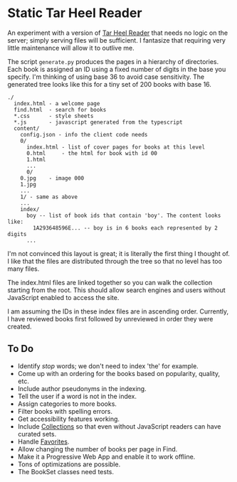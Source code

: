 # Static Tar Heel Reader

An experiment with a version of [Tar Heel Reader](https://tarheelreader.org) that
needs no logic on the server; simply serving files will be sufficient. I
fantasize that requiring very little maintenance will allow it to outlive me.

The script `generate.py` produces the pages in a hierarchy of directories. Each
book is assigned an ID using a fixed number of digits in the base you specify. I'm
thinking of using base 36 to avoid case sensitivity. The generated tree looks
like this for a tiny set of 200 books with base 16.

```
./
  index.html - a welcome page
  find.html  - search for books
  *.css      - style sheets
  *.js       - javascript generated from the typescript
  content/
    config.json - info the client code needs
    0/
      index.html - list of cover pages for books at this level
      0.html     - the html for book with id 00
      1.html
      ...
      0/
	0.jpg    - image 000
	1.jpg
	...
    1/ - same as above
    ...
    index/
      boy -- list of book ids that contain 'boy'. The content looks like:
        1A293648596E... -- boy is in 6 books each represented by 2 digits
      ...
```

I'm not convinced this layout is great; it is literally the first thing I thought of.
I like that the files are distributed through the tree so that no level has too
many files.

The index.html files are linked together so you can walk the collection starting from
the root. This should allow search engines and users without JavaScript enabled to
access the site.

I am assuming the IDs in these index files are in ascending order. Currently, I have
reviewed books first followed by unreviewed in order they were created.

## To Do

- Identify _stop_ words; we don't need to index 'the' for example.
- Come up with an ordering for the books based on popularity, quality, etc.
- Include author pseudonyms in the indexing.
- Tell the user if a word is not in the index.
- Assign categories to more books.
- Filter books with spelling errors.
- Get accessibility features working.
- Include [Collections](https://tarheelreader.org/collections/) so that even without JavaScript readers can have curated sets.
- Handle [Favorites](https://tarheelreader.org/favorites/?voice=silent&pageColor=fff&textColor=000&fpage=1&favorites=112325,71,9133).
- Allow changing the number of books per page in Find.
- Make it a Progressive Web App and enable it to work offline.
- Tons of optimizations are possible.
- The BookSet classes need tests.

